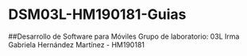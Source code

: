 # DSM03L-HM190181-Guias
##Desarrollo de Software para Móviles
Grupo de laboratorio: 03L
Irma Gabriela Hernández Martínez - HM190181
